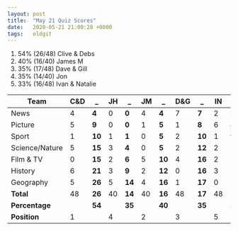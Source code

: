 ```yaml
---
layout: post
title:  "May 21 Quiz Scores"
date:   2020-05-21 21:00:28 +0000
tags:   oldgit
---
```


1. 54% (26/48) Clive & Debs
2. 40% (16/40) James M 
4. 35% (17/48) Dave & Gill
5. 35% (14/40) Jon
6. 33% (16/48) Ivan & Natalie

Team           | C&D      | _ | JH      | _ | JM      | _ | D&G     | _ | IN      | _ |
---------------|----------|---|---------|---|---------|---|---------|---|---------|---|
News           |  4  |  **4** |  0 |  **0** |  4 |  **4** |  7 |  **7** |  2 |  **2** |
Picture        |  5  |  **9** |  0 |  **0** |  1 |  **5** |  1 |  **8** |  6 |  **8** |
Sport          |  1  | **10** |  1 |  **1** |  0 |  **5** |  2 | **10** |  1 |  **9** |
Science/Nature |  5  | **15** |  3 |  **4** |  0 |  **5** |  2 | **12** |  2 | **11** |
Film & TV      |  0  | **15** |  2 |  **6** |  5 | **10** |  4 | **16** |  2 | **13** |
History        |  6  | **21** |  3 |  **9** |  2 | **12** |  0 | **16** |  3 | **16** |
Geography      |  5  | **26** |  5 | **14** |  4 | **16** |  1 | **17** |  0 | **16** |
**Total**      | 48  | **26** | 40 | **14** | 40 | **16** | 48 | **17** | 48 | **16** |
**Percentage** |     | **54** |    | **35** |    | **40** |    | **35** |    | **33** |
**Position**   |  1  |        |  4 |        |  2 |        |  3 |        |  5 |        |

